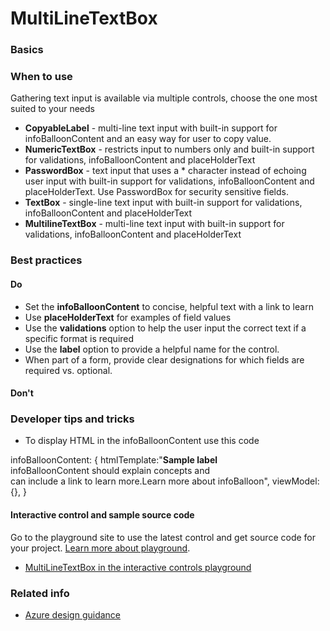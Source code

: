 ﻿# MultiLineTextBox

 
<a name="basics"></a>
### Basics


<!-- TODO get an IMAGE to embed here -->

<!-- TODO get an SAMPLE CODE to embed here -->

 
<a name="when-to-use"></a>
### When to use
Gathering text input is available via multiple controls, choose the one most suited to your needs
* **CopyableLabel** - multi-line text input with built-in support for infoBalloonContent and an easy way for user to copy value.
* **NumericTextBox** - restricts input to numbers only and built-in support for validations, infoBalloonContent and placeHolderText
* **PasswordBox** - text input that uses a * character instead of echoing user input with built-in support for validations, infoBalloonContent and placeHolderText.  Use PasswordBox for security sensitive fields.
* **TextBox** - single-line text input with built-in support for validations, infoBalloonContent and placeHolderText
* **MultilineTextBox** - multi-line text input with built-in support for validations, infoBalloonContent and placeHolderText



 
<a name="best-practices"></a>
### Best practices


<a name="best-practices-do"></a>
#### Do

* Set the **infoBalloonContent** to concise, helpful text with a link to learn
* Use **placeHolderText** for examples of field values
* Use the **validations** option to help the user input the correct text if a specific format is required
* Use the **label** option to provide a helpful name for the control.
* When part of a form, provide clear designations for which fields are required vs. optional.


<a name="best-practices-don-t"></a>
#### Don&#39;t




 
<a name="developer-tips-and-tricks"></a>
### Developer tips and tricks

* To display HTML in the infoBalloonContent use this code

infoBalloonContent: {
    htmlTemplate:"<b>Sample label</b><br>infoBalloonContent should explain concepts and <br>can include a link to learn more.<a>Learn 
    more about infoBalloon</a>",
    viewModel: {},
}



<a name="developer-tips-and-tricks-interactive-control-and-sample-source-code"></a>
#### Interactive control and sample source code
Go to the playground site to use the latest control and get source code for your project.  [Learn more about playground](./top-extensions-controls-playground.md).

*  <a href="https://ms.portal.azure.com/?Microsoft_Azure_Playground=true#blade/Microsoft_Azure_Playground/ControlsIndexBlade/MultiLineTextBox_create_Playground" target="_blank">MultiLineTextBox in the interactive controls playground</a>




 
<a name="related-info"></a>
### Related info

<!-- TODO link to Figma -->

* [Azure design guidance](http://aka.ms/portalfx/design)


